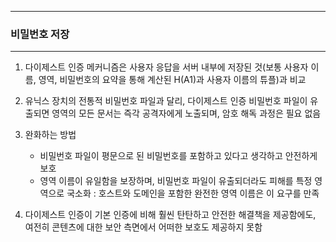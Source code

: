 -----
### 비밀번호 저장
-----
1. 다이제스트 인증 메커니즘은 사용자 응답을 서버 내부에 저장된 것(보통 사용자 이름, 영역, 비밀번호의 요약을 통해 계산된 H(A1)과 사용자 이름의 튜플)과 비교
2. 유닉스 장치의 전통적 비밀번호 파일과 달리, 다이제스트 인증 비밀번호 파일이 유출되면 영역의 모든 문서는 즉각 공격자에게 노출되며, 암호 해독 과정은 필요 없음
3. 완화하는 방법
   - 비밀번호 파일이 평문으로 된 비밀번호를 포함하고 있다고 생각하고 안전하게 보호
   - 영역 이름이 유일함을 보장하며, 비밀번호 파일이 유출되더라도 피해를 특정 영역으로 국소화 : 호스트와 도메인을 포함한 완전한 영역 이름은 이 요구를 만족

4. 다이제스트 인증이 기본 인증에 비해 훨씬 탄탄하고 안전한 해결책을 제공함에도, 여전히 콘텐츠에 대한 보안 측면에서 어떠한 보호도 제공하지 못함
